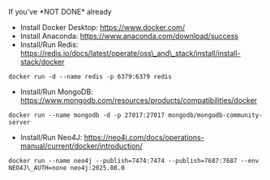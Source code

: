 If you’ve \*NOT DONE\* already



* Install Docker Desktop: https://www.docker.com/ 
* Install Anaconda: https://www.anaconda.com/download/success  
* Install/Run Redis: https://redis.io/docs/latest/operate/oss\_and\_stack/install/install-stack/docker 



`docker run -d --name redis -p 6379:6379 redis`



* Install/Run MongoDB: https://www.mongodb.com/resources/products/compatibilities/docker 



`docker run --name mongodb -d -p 27017:27017 mongodb/mongodb-community-server`



* Install/Run Neo4J: https://neo4j.com/docs/operations-manual/current/docker/introduction/ 



`docker run --name neo4j --publish=7474:7474 --publish=7687:7687 --env NEO4J\_AUTH=none neo4j:2025.08.0`







